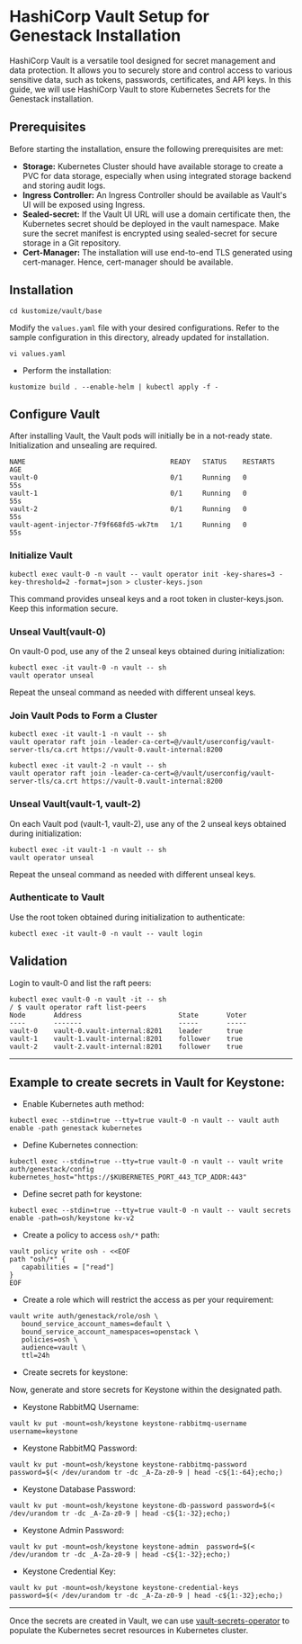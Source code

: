 # HashiCorp Vault Setup for Genestack Installation

HashiCorp Vault is a versatile tool designed for secret management and data protection. It allows you to securely store and control access to various sensitive data, such as tokens, passwords, certificates, and API keys. In this guide, we will use HashiCorp Vault to store Kubernetes Secrets for the Genestack installation.

## Prerequisites

Before starting the installation, ensure the following prerequisites are met:
- **Storage:** Kubernetes Cluster should have available storage to create a PVC for data storage, especially when using integrated storage backend and storing audit logs.
- **Ingress Controller:** An Ingress Controller should be available as Vault's UI will be exposed using Ingress.
- **Sealed-secret:** If the Vault UI URL will use a domain certificate then, the Kubernetes secret should be deployed in the vault namespace. Make sure the secret manifest is encrypted using sealed-secret for secure storage in a Git repository.
- **Cert-Manager:** The installation will use end-to-end TLS generated using cert-manager. Hence, cert-manager should be available.

## Installation

``` shell
cd kustomize/vault/base
```

Modify the `values.yaml` file with your desired configurations. Refer to the sample configuration in this directory, already updated for installation.

``` shell
vi values.yaml
```

- Perform the installation:

``` shell
kustomize build . --enable-helm | kubectl apply -f -
```

## Configure Vault

After installing Vault, the Vault pods will initially be in a not-ready state. Initialization and unsealing are required.

``` shell
NAME                                    READY   STATUS    RESTARTS   AGE
vault-0                                 0/1     Running   0          55s
vault-1                                 0/1     Running   0          55s
vault-2                                 0/1     Running   0          55s
vault-agent-injector-7f9f668fd5-wk7tm   1/1     Running   0          55s
```

### Initialize Vault

``` shell
kubectl exec vault-0 -n vault -- vault operator init -key-shares=3 -key-threshold=2 -format=json > cluster-keys.json
```

This command provides unseal keys and a root token in cluster-keys.json. Keep this information secure.


### Unseal Vault(vault-0)

On vault-0 pod, use any of the 2 unseal keys obtained during initialization:
``` shell
kubectl exec -it vault-0 -n vault -- sh
vault operator unseal
```
Repeat the unseal command as needed with different unseal keys.

### Join Vault Pods to Form a Cluster

``` shell
kubectl exec -it vault-1 -n vault -- sh
vault operator raft join -leader-ca-cert=@/vault/userconfig/vault-server-tls/ca.crt https://vault-0.vault-internal:8200
```

``` shell
kubectl exec -it vault-2 -n vault -- sh
vault operator raft join -leader-ca-cert=@/vault/userconfig/vault-server-tls/ca.crt https://vault-0.vault-internal:8200
```

### Unseal Vault(vault-1, vault-2)

On each Vault pod (vault-1, vault-2), use any of the 2 unseal keys obtained during initialization:
``` shell
kubectl exec -it vault-1 -n vault -- sh
vault operator unseal
```

Repeat the unseal command as needed with different unseal keys.

### Authenticate to Vault

Use the root token obtained during initialization to authenticate:

``` shell
kubectl exec -it vault-0 -n vault -- vault login
```

## Validation

Login to vault-0 and list the raft peers:

``` shell
kubectl exec vault-0 -n vault -it -- sh
/ $ vault operator raft list-peers
Node       Address                        State       Voter
----       -------                        -----       -----
vault-0    vault-0.vault-internal:8201    leader      true
vault-1    vault-1.vault-internal:8201    follower    true
vault-2    vault-2.vault-internal:8201    follower    true
```

---

## Example to create secrets in Vault for Keystone:

- Enable Kubernetes auth method:

``` shell
kubectl exec --stdin=true --tty=true vault-0 -n vault -- vault auth enable -path genestack kubernetes
```

- Define Kubernetes connection:

``` shell
kubectl exec --stdin=true --tty=true vault-0 -n vault -- vault write auth/genestack/config  kubernetes_host="https://$KUBERNETES_PORT_443_TCP_ADDR:443"
```

- Define secret path for keystone:

``` shell
kubectl exec --stdin=true --tty=true vault-0 -n vault -- vault secrets enable -path=osh/keystone kv-v2
```

- Create a policy to access `osh/*` path:

``` shell
vault policy write osh - <<EOF
path "osh/*" {
   capabilities = ["read"]
}
EOF
```

- Create a role which will restrict the access as per your requirement:

``` shell
vault write auth/genestack/role/osh \
   bound_service_account_names=default \
   bound_service_account_namespaces=openstack \
   policies=osh \
   audience=vault \
   ttl=24h
```

- Create secrets for keystone:

Now, generate and store secrets for Keystone within the designated path.

- Keystone RabbitMQ Username:

``` shell
vault kv put -mount=osh/keystone keystone-rabbitmq-username username=keystone
```

- Keystone RabbitMQ Password:

``` shell
vault kv put -mount=osh/keystone keystone-rabbitmq-password password=$(< /dev/urandom tr -dc _A-Za-z0-9 | head -c${1:-64};echo;)
```

- Keystone Database Password:

``` shell
vault kv put -mount=osh/keystone keystone-db-password password=$(< /dev/urandom tr -dc _A-Za-z0-9 | head -c${1:-32};echo;)
```

- Keystone Admin Password:
``` shell
vault kv put -mount=osh/keystone keystone-admin  password=$(< /dev/urandom tr -dc _A-Za-z0-9 | head -c${1:-32};echo;)
```

- Keystone Credential Key:
``` shell
vault kv put -mount=osh/keystone keystone-credential-keys  password=$(< /dev/urandom tr -dc _A-Za-z0-9 | head -c${1:-32};echo;)
```

---

Once the secrets are created in Vault, we can use [vault-secrets-operator](https://github.com/rackerlabs/genestack/blob/main/docs/vault-secrets-operator.md) to populate the Kubernetes secret resources in Kubernetes cluster.

